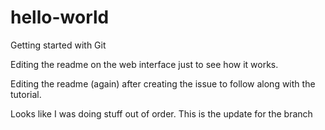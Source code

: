 # hello-world
Getting started with Git

Editing the readme on the web interface just to see how it works.

Editing the readme (again) after creating the issue to follow along with the tutorial.

Looks like I was doing stuff out of order. This is the update for the branch
